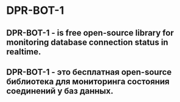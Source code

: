 # DPR-BOT-1

## DPR-BOT-1 - is free open-source library for monitoring database connection status in realtime. 
## DPR-BOT-1 - это бесплатная open-source библиотека для мониторинга состояния соединений у баз данных. 
